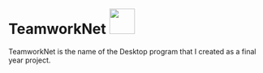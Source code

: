 <H1>TeamworkNet <img with=50 height=50 src="https://media.discordapp.net/attachments/755161452502843504/976448068847288360/TeamWorkNet_Logo.png"> </H1>



TeamworkNet is the name of the Desktop program that I created as a final year project.
